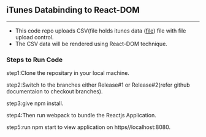 ## iTunes Databinding to React-DOM
---------------------------------
- This code repo uploads CSV(file holds itunes data ([file](https://github.com/TCS-Research-Development/itunes-dom-ui-render/blob/master/docs/Itunes-data-exposed.xlsx)) file with file upload control.
- The CSV data will be rendered using React-DOM technique.

### Steps to Run Code

 step1:Clone the repositary in your local machine.
 
 step2:Switch to the branches either Release#1 or Release#2(refer github documentaion to checkout branches).

 step3:give npm install.

 step4:Then run webpack to bundle the Reactjs Application.
 
 step5:run npm start to view application on https//localhost:8080.
